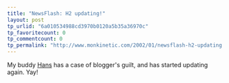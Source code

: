 ```yaml
---
title: "NewsFlash: H2 updating!"
layout: post
tp_urlid: "6a010534988cd3970b0120a5b35a36970c"
tp_favoritecount: 0
tp_commentcount: 0
tp_permalink: "http://www.monkinetic.com/2002/01/newsflash-h2-updating.html"
---
```

My buddy <a href="http://www.codefoo.org/~hans/">Hans</a> has a case of blogger&#39;s guilt, and has started updating again. Yay!

